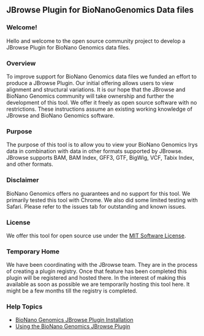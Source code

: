 ## JBrowse Plugin for BioNanoGenomics Data files

### Welcome!
Hello and welcome to the open source community project to develop a JBrowse Plugin for BioNano Genomics data files.  

### Overview 
To improve support for BioNano Genomics data files we funded an effort to produce a JBrowse Plugin.  Our initial offering allows users to view alignment and structural variations.  It is our hope that the JBrowse and BioNano Genomics community will take ownership and further the development of this tool.  We offer it freely as open source software with no restrictions.  These instructions assume an existing working knowledge of JBrowse and BioNano Genomics software.   

### Purpose
The purpose of this tool is to allow you to view your BioNano Genomics Irys data in combination with data in other formats supported by JBrowse.   JBrowse supports BAM, BAM Index, GFF3, GTF, BigWig, VCF, Tabix Index, and other formats.

### Disclaimer
BioNano Genomics offers no guarantees and no support for this tool.  We primarily tested this tool with Chrome.  We also did some limited testing with Safari.  Please refer to the issues tab for outstanding and known issues. 

### License
We offer this tool for open source use under the [MIT Software License](https://opensource.org/licenses/MIT). 

### Temporary Home
We have been coordinating with the JBrowse team.  They are in the process of creating a plugin registry.  Once that feature has been completed this plugin will be registered and hosted there.  In the interest of making this available as soon as possible we are temporarily hosting this tool here.   It might be a few months till the registry is completed.  

### Help Topics
* [BioNano Genomics JBrowse Plugin Installation](https://github.com/bionanogenomics/JBrowsePlugin/wiki/BioNano-Genomics-Plugin-Installation)
* [Using the BioNano Genomics JBrowse Plugin](https://github.com/bionanogenomics/JBrowsePlugin/wiki/Using-the-BioNano-Genomics-JBrowse-Plugin)